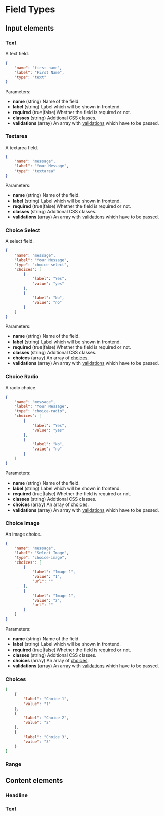 # Field Types

## Input elements

### Text

A text field.

```json
{
    "name": "first-name",
    "label": "First Name",
    "type": "text"
}         
```

Parameters:

- **name** (string) Name of the field.
- **label** (string) Label which will be shown in frontend.
- **required** (true|false) Whether the field is required or not.
- **classes** (string) Additional CSS classes.
- **validations** (array) An array with [validations](/SvelteForms/json-structures/validation) which have to be passed.

### Textarea

A textarea field.

```json
{
    "name": "message",
    "label": "Your Message",
    "type": "textarea"
}         
```

Parameters:

- **name** (string) Name of the field.
- **label** (string) Label which will be shown in frontend.
- **required** (true|false) Whether the field is required or not.
- **classes** (string) Additional CSS classes.
- **validations** (array) An array with [validations](/SvelteForms/json-structures/validation) which have to be passed.

### Choice Select

A select field.

```json
{
    "name": "message",
    "label": "Your Message",
    "type": "choice-select",
    "choices": [                        
        {
            "label": "Yes",
            "value": "yes"
        },
        {
            "label": "No",
            "value": "no"
        }
    ]
}         
```

Parameters:

- **name** (string) Name of the field.
- **label** (string) Label which will be shown in frontend.
- **required** (true|false) Whether the field is required or not.
- **classes** (string) Additional CSS classes.
- **choices** (array) An array of [choices](#choices).
- **validations** (array) An array with [validations](/SvelteForms/json-structures/validation) which have to be passed.

### Choice Radio

A radio choice.

```json
{
    "name": "message",
    "label": "Your Message",
    "type": "choice-radio",
    "choices": [                        
        {
            "label": "Yes",
            "value": "yes"
        },
        {
            "label": "No",
            "value": "no"
        }
    ]
}         
```

Parameters:

- **name** (string) Name of the field.
- **label** (string) Label which will be shown in frontend.
- **required** (true|false) Whether the field is required or not.
- **classes** (string) Additional CSS classes.
- **choices** (array) An array of [choices](#choices).
- **validations** (array) An array with [validations](/SvelteForms/json-structures/validation) which have to be passed.

### Choice Image

An image choice.

```json
{
    "name": "message",
    "label": "Select Image",
    "type": "choice-image",
    "choices": [                        
        {
            "label": "Image 1",
            "value": "1",
            "url": ""
        },
        {
            "label": "Image 1",
            "value": "2",
            "url": ""
        }
    ]
}         
```

Parameters:

- **name** (string) Name of the field.
- **label** (string) Label which will be shown in frontend.
- **required** (true|false) Whether the field is required or not.
- **classes** (string) Additional CSS classes.
- **choices** (array) An array of [choices](#choices).
- **validations** (array) An array with [validations](/SvelteForms/json-structures/validation) which have to be passed.

### Choices

```json
[                        
    {
        "label": "Choice 1",
        "value": "1"
    },
    {
        "label": "Choice 2",
        "value": "2"
    },
    {
        "label": "Choice 3",
        "value": "3"
    }
]
```

### Range

## Content elements

### Headline

### Text